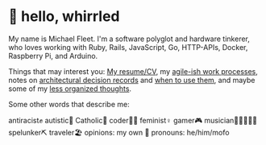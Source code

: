 # 👋 hello, whirrled

My name is Michael Fleet. I'm a software polyglot and hardware tinkerer, who loves working with Ruby, Rails, JavaScript, Go, HTTP-APIs, Docker, Raspberry Pi, and Arduino.

Things that may interest you: [My resume/CV](seevee/), my  [agile-ish work processes](scratchpad/way-of-working.md), notes on [architectural decision records](scratchpad/adrs.md) and [when to use them](scratchpad/flowchart.md), and maybe some of my [less organized thoughts](scratchpad/README.md).

Some other words that describe me:

antiracist✊
autistic🧠
Catholic📿
coder👨‍💻
feminist♀️
gamer🎮
musician🥁🎸🎹👨‍🎤
spelunker⛏
traveler🏖️
opinions: my own 💩
pronouns: he/him/mofo
<!--stackedit_data:
eyJoaXN0b3J5IjpbMTE1NDI5MzgxLDI0MjY1ODg5NF19
-->